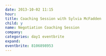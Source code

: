 ```yaml
---
date: 2013-10-02 11:15
hour: 
title: Coaching Session with Sylvia McFadden
child: y
name: Negotiation Coaching Session
company: 
categories: day1 eventbrite
expand: 
eventbrite: 8106898953
---
```

